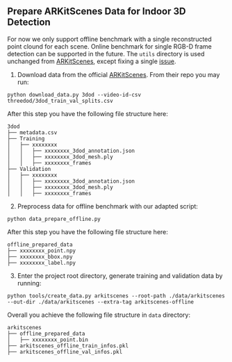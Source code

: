 ## Prepare ARKitScenes Data for Indoor 3D Detection

For now we only support offline benchmark with a single reconstructed point clound for each scene. Online benchmark for single RGB-D frame detection can be supported in the future. The `utils` directory is used unchanged from [ARKitScenes](https://github.com/apple/ARKitScenes/tree/main/threedod/benchmark_scripts/utils), except fixing a single [issue](https://github.com/apple/ARKitScenes/issues/53).

1. Download data from the official [ARKitScenes](https://github.com/apple/ARKitScenes). From their repo you may run:
```
python download_data.py 3dod --video-id-csv threedod/3dod_train_val_splits.csv
```

After this step you have the following file structure here:
```
3dod
├── metadata.csv
├── Training
│   ├── xxxxxxxx
│   │   ├── xxxxxxxx_3dod_annotation.json
│   │   ├── xxxxxxxx_3dod_mesh.ply
│   │   ├── xxxxxxxx_frames
├── Validation
│   ├── xxxxxxxx
│   │   ├── xxxxxxxx_3dod_annotation.json
│   │   ├── xxxxxxxx_3dod_mesh.ply
│   │   ├── xxxxxxxx_frames
```

2. Preprocess data for offline benchmark with our adapted script:
```
python data_prepare_offline.py
```
After this step you have the following file structure here:
```
offline_prepared_data
├── xxxxxxxx_point.npy
├── xxxxxxxx_bbox.npy
├── xxxxxxxx_label.npy
```

3. Enter the project root directory, generate training and validation data by running:
```
python tools/create_data.py arkitscenes --root-path ./data/arkitscenes --out-dir ./data/arkitscenes --extra-tag arkitscenes-offline
```
Overall you achieve the following file structure in `data` directory:
```
arkitscenes
├── offline_prepared_data
│   ├── xxxxxxxx_point.bin
├── arkitscenes_offline_train_infos.pkl
├── arkitscenes_offline_val_infos.pkl

```
